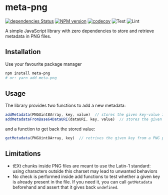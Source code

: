 # meta-png
[![dependencies Status](https://status.david-dm.org/gh/lucach/meta-png.svg)](https://david-dm.org/lucach/meta-png)
[![NPM version](https://badge.fury.io/js/meta-png.svg)](https://badge.fury.io/js/meta-png.svg)
[![codecov](https://codecov.io/gh/lucach/meta-png/branch/main/graph/badge.svg?token=ZGEFAO5WDP)](https://codecov.io/gh/lucach/meta-png)
![Test](https://github.com/lucach/meta-png/workflows/Test/badge.svg)
![Lint](https://github.com/lucach/meta-png/workflows/Lint/badge.svg)

A simple JavaScript library with zero dependencies to store and retrieve metadata in PNG files.

## Installation
Use your favourite package manager 
```bash
npm install meta-png
# or: yarn add meta-png
```

## Usage
The library provides two functions to add a new metadata:

```javascript
addMetadata(PNGUint8Array, key, value)  // stores the given key-value inside the PNG, provided as Uint8Array
addMetadataFromBase64DataURI(dataURI, key, value)  // stores the given key-value inside the PNG, provided as a Data URL string
```

and a function to get back the stored value:

```javascript
getMetadata(PNGUint8Array, key)  // retrives the given key from a PNG provided as Uint8Array
```

## Limitations
- tEXt chunks inside PNG files are meant to use the Latin-1 standard: using characters outside this charset may lead to unwanted behaviors
- No check is performed inside add functions to test whether a given key is already present in the file. If you need it, you can call `getMetadata` beforehand and assert that it gives back `undefined`.

